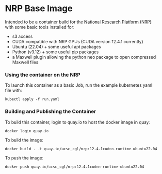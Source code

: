 # NRP Base Image

Intended to be a container build for the [National Research Platform (NRP)](https://nrp.ai/documentation/) with some basic tools installed for:
 - s3 access
 - CUDA compatible with NRP GPUs (CUDA version 12.4.1 currently)
 - Ubuntu (22.04) + some useful apt packages
 - Python (v3.12) + some useful pip packages
 - a Maxwell plugin allowing the python neo package to open compressed Maxwell files

### Using the container on the NRP

To launch this container as a basic Job, run the example kubernetes yaml file with:

    kubectl apply -f run.yaml

### Building and Publishing the Container

To build this container, login to quay.io to host the docker image in quay:

	docker login quay.io

To build the image:

	docker build . -t quay.io/ucsc_cgl/nrp:12.4.1cudnn-runtime-ubuntu22.04

To push the image:

	docker push quay.io/ucsc_cgl/nrp:12.4.1cudnn-runtime-ubuntu22.04
